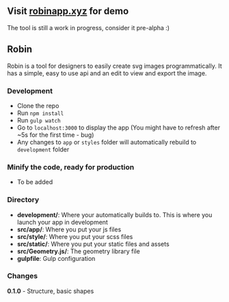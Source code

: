 ## Visit [robinapp.xyz](http://robinapp.xyz) for demo

The tool is still a work in progress, consider it pre-alpha :)

## Robin

Robin is a tool for designers to easily create svg images programmatically. It has a simple, easy to use api and an edit to view and export the image.

### Development
* Clone the repo
* Run `npm install`
* Run `gulp watch`
* Go to `localhost:3000` to display the app (You might have to refresh after ~5s for the first time - bug)
* Any changes to `app` or `styles` folder will automatically rebuild to `development` folder

### Minify the code, ready for production
* To be added

### Directory
* **development/**: Where your automatically builds to. This is where you launch your app in development
* **src/app/**: Where you put your js files
* **src/style/**: Where you put your scss files
* **src/static/**: Where you put your static files and assets
* **src/Geometry.js/**: The geometry library file
* **gulpfile**: Gulp configuration

### Changes

**0.1.0**
	- Structure, basic shapes
